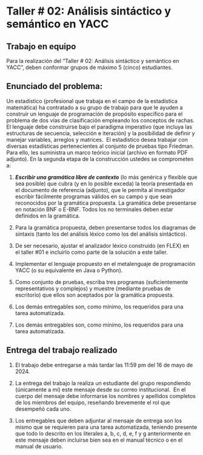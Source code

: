 # Taller # 02: Análisis sintáctico y semántico en YACC

## Trabajo en equipo
Para la realización del “Taller # 02: Análisis sintáctico y semántico en YACC”, deben conformar grupos de máximo 5 (cinco) estudiantes.

## Enunciado del problema:
Un estadístico (profesional que trabaja en el campo de la estadística matemática) ha contratado a su grupo de trabajo para que le ayuden a construir un lenguaje de programación de propósito específico para el problema de dos vías de clasificación empleando los conceptos de rachas. El lenguaje debe construirse bajo el paradigma imperativo (que incluya las estructuras de secuencia, selección e iteración) y la posibilidad de definir y manejar variables, arreglos y matrices.  El estadístico desea trabajar con diversas estadísticas pertenecientes al conjunto de pruebas tipo Friedman.  Para ello, les suministra un marco teórico inicial (archivo en formato PDF adjunto). En la segunda etapa de la construcción ustedes se comprometen a:

1. ***Escribir una gramática libre de contexto*** (lo más genérica y flexible que sea posible) que cubra (y en lo posible exceda) la teoría presentada en el documento de referencia (adjunto), que le permita al investigador escribir fácilmente programas válidos en su campo y que sean reconocidos por la gramática propuesta. La gramática debe presentarse en notación BNF o E-BNF. Todos los no terminales deben estar definidos en la gramática.

2. Para la gramática propuesta, deben presentarse todos los diagramas de sintaxis (tanto los del análisis léxico como los del análisis sintáctico).

3. De ser necesario, ajustar el analizador léxico construido (en FLEX) en el taller #01 e incluirlo como parte de la solución a este taller.

4. Implementar el lenguaje propuesto en el metalenguaje de programación YACC (o su equivalente en Java o Python).

5. Como conjunto de pruebas, escriba tres programas (suficientemente representativos y complejos) y muestre (mediante pruebas de escritorio) que ellos son aceptados por la gramática propuesta.

6. Los demás entregables son, como mínimo, los requeridos para una tarea automatizada.

7. Los demás entregables son, como mínimo, los requeridos para una tarea automatizada.

## Entrega del trabajo realizado

1. El trabajo debe entregarse a más tardar las 11:59 pm del 16 de mayo de 2024.

2. La entrega del trabajo la realiza un estudiante del grupo respondiendo (únicamente a mi) este mensaje desde su correo institucional.  En el cuerpo del mensaje debe informarse los nombres y apellidos completos de los miembros del equipo, reseñando brevemente el rol que desempeñó cada uno.

3. Los entregables que deben adjuntar al mensaje de entrega son los mismo que se requieren para una tarea automatizada, teniendo presente que todo lo descrito en los literales a, b, c, d, e, f y g anteriormente en este mensaje deben incluirse bien sea en el manual técnico o en el manual de usuario.